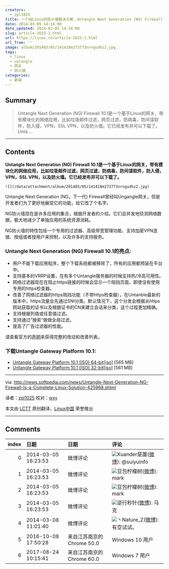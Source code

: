 ```yaml
---
creators:
  - zpl1025
title: 一个纯Linux的防火墙解决方案：Untangle Next Generation (NG) Firewall
date: 2014-03-05 14:14:00
date_updated: 2014-03-05 14:14:00
slug: article-2633-1.html
url: https://linux.cn/article-2633-1.html
url_from: ''
image: album/201403/05/141418m273773nrngudhz2.jpg
tags:
  - linux
  - untangle
  - 网关
  - 防火墙
categories:
  - 新闻
---
```


## Summary

> Untangle Next Generation (NG) Firewall 10.1是一个基于Linux的网关，带有模块化的网络应用，比如垃圾邮件过滤，网页过滤，防病毒，防间谍软件，防入侵，VPN，SSL VPN，以及防火墙。它已经发布并可以下载了。  Unta ...

***

<!-- more -->

## Contents

**Untangle Next Generation (NG) Firewall 10.1是一个基于Linux的网关，带有模块化的网络应用，比如垃圾邮件过滤，网页过滤，防病毒，防间谍软件，防入侵，VPN，SSL VPN，以及防火墙。它已经发布并可以下载了。**

`![](/data/attachment/album/201403/05/141418m273773nrngudhz2.jpg)`

Untangle Next Generation (NG，下一代) Firewall曾经叫Ungangle网关，但是开发者们为了更好地展现它的功能，给它改了个名字。

NG防火墙现在是许多应用的集合，根据开发者的介绍，它们会并发地侦测网络数据，极大地减少了单独应用的系统资源消耗。

NG防火墙的特性包括一个专用的过滤器、高级带宽管理功能、支持加密VPN连接、按组或者按用户来控制，以及许多的支持服务。

### Untangle Next Generation (NG) Firewall 10.1的亮点:

* 用户不能下载应用程序，整个下载系统都被移除了，所有的应用都预装在平台中。
* 支持基本的VRRP设置，在有多个Untangle服务器的时候支持热/冷高可用性。
* 网络过滤器现在在阻止https链接的时候会显示一个阻挡页面，即使没有使用专用的https检查器。
* 改善了网络过滤器的https阻挡功能（不带https检查器），在Untanble最新的版本中，https流量会先通过SNI分类。默认情况下，这个分发会根据从https网站获取的证书以及根据证书的CN来建立会话来分类，这个过程更加精确。
* 支持根据列值或任意值过滤。
* 支持通过“搜索”做做全局过滤。
* 提高了广告过滤器的性能。

请查看官方的[声明](http://wiki.untangle.com/index.php/10.1.0_Changelog)来获得完整的改动和改善列表。

### 下载Untangle Gateway Platform 10.1:

* [Untangle Gateway Platform 10.1 (ISO) 64-bit[iso]](http://download.untangle.com/untangle_1010_x64.iso) [565 MB]
* [Untangle Gateway Platform 10.1 (ISO) 32-bit[iso]](http://download.untangle.com/untangle_1010_x32.iso) [561 MB]

---

via: <http://news.softpedia.com/news/Untangle-Next-Generation-NG-Firewall-Is-a-Complete-Linux-Solution-425968.shtml>

译者：[zpl1025](https://github.com/zpl1025) 校对：[wxy](https://github.com/wxy)

本文由 [LCTT](https://github.com/LCTT/TranslateProject) 原创翻译，[Linux中国](https://linux.cn/) 荣誉推出

***

## Comments

|   index | 日期                | 日期                                       | 评论                                                                                                                                                                    |
|--------:|:--------------------|:-------------------------------------------|:------------------------------------------------------------------------------------------------------------------------------------------------------------------------|
|       0 | 2014-03-05 16:23:53 | 微博评论                                   | <img src="https://dn-linuxcn.qbox.me/xwb/images/bgimg/icon_logo.png" />Xuander是誰(<a href="http://weibo.com/u/1789240663" target="_blank">微博</a>): @suiyuinfo        |
|       1 | 2014-03-05 16:23:53 | 微博评论                                   | <img src="https://dn-linuxcn.qbox.me/xwb/images/bgimg/icon_logo.png" />豆包柠檬树(<a href="http://weibo.com/u/1933629501" target="_blank">微博</a>): mark               |
|       2 | 2014-03-05 16:23:53 | 微博评论                                   | <img src="https://dn-linuxcn.qbox.me/xwb/images/bgimg/icon_logo.png" />豆包柠檬树(<a href="http://weibo.com/u/1933629501" target="_blank">微博</a>): mark               |
|       3 | 2014-03-05 16:23:53 | 微博评论                                   | <img src="https://dn-linuxcn.qbox.me/xwb/images/bgimg/icon_logo.png" />逆行秒针(<a href="http://weibo.com/u/1733596767" target="_blank">微博</a>): 马克                 |
|       4 | 2014-03-08 11:01:40 | 微博评论                                   | <img src="https://dn-linuxcn.qbox.me/xwb/images/bgimg/icon_logo.png" />丶Nature_Z(<a href="http://weibo.com/1927572274/AzWij8CmW" target="_blank">微博</a>): 有空试试。 |
|       5 | 2016-10-08 17:50:28 | 来自江苏南京的 Chrome 50.0|Windows 10 用户 | 国产的WFiler NGF比untangle强多了。                                                                                                                                      |
|       6 | 2017-08-24 10:15:41 | 来自江苏南京的 Chrome 60.0|Windows 7 用户  | 根本不是一个级别的                                                                                                                                                      |

